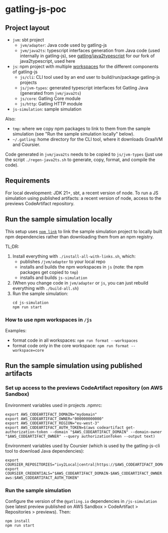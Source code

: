 # gatling-js-poc

## Project layout

- `jvm`: sbt project
  -  `jvm/adapter`: Java code used by gatling-js
  -  `jvm/java2ts`: typescript interfaces generation from Java code (used internally in gatling-js), see [gatling/java2typescript](https://github.com/gatling/java2typescript) for our fork of java2typescript, used here
- `js`: npm project with multiple [workspaces](https://docs.npmjs.com/cli/v10/using-npm/workspaces) for the different components of gatling-js
  - `js/cli`: CLI tool used by an end user to build/run/package gatling-js projects
  - `js/jvm-types`: generated typescript interfaces fot Gatling Java (generated from `jvm/java2ts`)
  - `js/core`: Gatling Core module
  - `js/http`: Gatling HTTP module
- `js-simulation`: sample simulation

Also:
- `tmp`: where we copy npm packages to link to them from the sample simulation (see "Run the sample simulation locally" below).
- `~/.gatling`: home directory for the CLI tool, where it downloads GraalVM and Coursier.

Code generated in `jvm/java2ts` needs to be copied to `js/jvm-types` (just use the script `./regen-java2ts.sh` to generate, copy, format, and compile the code).

## Requirements

For local development: JDK 21+, sbt, a recent version of node.
To run a JS simulation using published artifacts: a recent version of node, access to the previews CodeArtifact repository.

## Run the sample simulation locally

This setup uses [`npm link`](https://docs.npmjs.com/cli/v10/commands/npm-link) to link the sample simulation project to locally built npm dependencies rather than downloading them from an npm registry.

TL;DR:

1. Install everything with `./install-all-with-links.sh`, which:
   - publishes `/jvm/adapter` to your local repo
   - installs and builds the npm workspaces in `js` (note: the npm packages get copied to `tmp`)
   - installs and builds `js-simulation`
2. (When you change code in `jvm/adapter` or `js`, you can just rebuild everything with `./build-all.sh`)
3. Run the sample simulation:
   ```shell
   cd js-simulation
   npm run start
   ```

### How to use npm workspaces in `/js`

Examples:
- format code in all workspaces: `npm run format --workspaces`
- format code only in the core workspace: `npm run format --workspace=core`

## Run the sample simulation using published artifacts

### Set up access to the previews CodeArtifact repository (on AWS Sandbox)

Environment variables used in projects .npmrc:

```shell
export AWS_CODEARTIFACT_DOMAIN="mydomain"
export AWS_CODEARTIFACT_OWNER="000000000000"
export AWS_CODEARTIFACT_REGION="eu-west-3"
export AWS_CODEARTIFACT_AUTH_TOKEN=$(aws codeartifact get-authorization-token --domain "$AWS_CODEARTIFACT_DOMAIN" --domain-owner "$AWS_CODEARTIFACT_OWNER" --query authorizationToken --output text)
```

Environment variables used by Coursier (which is used by the gatling-js-cli tool to download Java dependencies):

```shell
export COURSIER_REPOSITORIES="ivy2Local|central|https://$AWS_CODEARTIFACT_DOMAIN-$AWS_CODEARTIFACT_OWNER.d.codeartifact.$AWS_CODEARTIFACT_REGION.amazonaws.com/maven/previews/"
export COURSIER_CREDENTIALS="$AWS_CODEARTIFACT_DOMAIN-$AWS_CODEARTIFACT_OWNER.d.codeartifact.$AWS_CODEARTIFACT_REGION.amazonaws.com aws:$AWS_CODEARTIFACT_AUTH_TOKEN"
```

### Run the sample simulation

Configure the version of the `@gatling.io` dependencies in `/js-simulation` (see latest preview published on AWS Sandbox > CodeArtifact > Repositories > previews). Then:

```shell
npm install
npm run start
```
